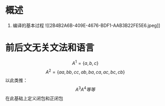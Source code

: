 # 概述
1. 编译的基本过程
![[2B4B2A6B-409E-4676-BDF1-AAB3B22FE5E6.jpeg]]

# 前后文无关文法和语言

$$
A^1 = \{a,b,c \} 
$$
$$ 
A^2 = \{aa,bb,cc,ab,ba,ca,ac,bc,cb\} 
$$
以此类推：
$$ A^3 A^4 等等$$
在此基础上定义闭包和正闭包
